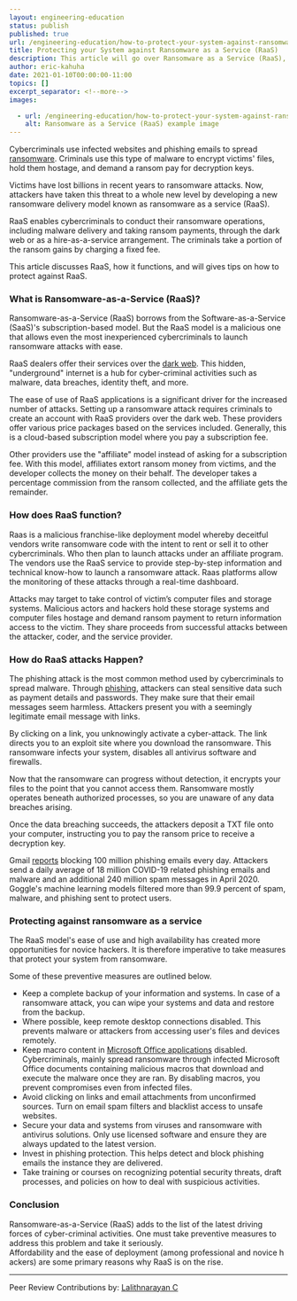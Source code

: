 ```yaml
---
layout: engineering-education
status: publish
published: true
url: /engineering-education/how-to-protect-your-system-against-ransomware-as-a-service-raas/
title: Protecting your System against Ransomware as a Service (RaaS)
description: This article will go over Ransomware as a Service (RaaS), which enables cybercriminals to conduct their ransomware operations, including malware delivery and taking ransom payments through the dark web or as a hire-as-a-service arrangement.
author: eric-kahuha
date: 2021-01-10T00:00:00-11:00
topics: []
excerpt_separator: <!--more-->
images:

  - url: /engineering-education/how-to-protect-your-system-against-ransomware-as-a-service-raas/hero.jpg
    alt: Ransomware as a Service (RaaS) example image
---
```

Cybercriminals use infected websites and phishing emails to spread [ransomware](https://www.section.io/engineering-education/what-is-ransomware/). Criminals use this type of malware to encrypt victims' files, hold them hostage, and demand a ransom pay for decryption keys.
<!--more-->
Victims have lost billions in recent years to ransomware attacks. Now, attackers have taken this threat to a whole new level by developing a new ransomware delivery model known as ransomware as a service (RaaS).

RaaS enables cybercriminals to conduct their ransomware operations, including malware delivery and taking ransom payments, through the dark web or as a hire-as-a-service arrangement. The criminals take a portion of the ransom gains by charging a fixed fee.

This article discusses RaaS, how it functions, and will gives tips on how to protect against RaaS.

### What is Ransomware-as-a-Service (RaaS)?
Ransomware-as-a-Service (RaaS) borrows from the Software-as-a-Service (SaaS)'s subscription-based model. But the RaaS model is a malicious one that allows even the most inexperienced cybercriminals to launch ransomware attacks with ease.

RaaS dealers offer their services over the [dark web](https://en.wikipedia.org/wiki/Dark_web). This hidden, "underground" internet is a hub for cyber-criminal activities such as malware, data breaches, identity theft, and more.

The ease of use of RaaS applications is a significant driver for the increased  number of attacks. Setting up a ransomware attack requires criminals to create an account with RaaS providers over the dark web. These providers offer various price packages based on the services included. Generally, this is a cloud-based subscription model where you pay a subscription fee.

Other providers use the "affiliate" model instead of asking for a subscription fee. With this model, affiliates extort ransom money from victims, and the developer collects the money on their behalf. The developer takes a percentage commission from the ransom collected, and the affiliate gets the remainder.

### How does RaaS function?
Raas is a malicious franchise-like deployment model whereby deceitful vendors write ransomware code with the intent to rent or sell it to other cybercriminals. Who then plan to launch attacks under an affiliate program. The vendors use the RaaS service to provide step-by-step information and technical know-how to launch a ransomware attack. Raas platforms allow the monitoring of these attacks through a real-time dashboard.

Attacks may target to take control of victim’s computer files and storage systems. Malicious actors and hackers hold these storage systems and computer files hostage and demand ransom payment to return information access to the victim. They share proceeds from successful attacks between the attacker, coder, and the service provider.

### How do RaaS attacks Happen?
The phishing attack is the most common method used by cybercriminals to spread malware. Through [phishing](https://www.phishing.org/what-is-phishing#), attackers can steal sensitive data such as payment details and passwords. They make sure that their email messages seem harmless. Attackers present you with a seemingly legitimate email message with links.

By clicking on a link, you unknowingly activate a cyber-attack. The link directs you to an exploit site where you download the ransomware. This ransomware infects your system, disables all antivirus software and firewalls.

Now that the ransomware can progress without detection, it encrypts your files to the point that you cannot access them. Ransomware mostly operates beneath authorized processes, so you are unaware of any data breaches arising.

Once the data breaching succeeds, the attackers deposit a TXT file onto your computer, instructing you to pay the ransom price to receive a decryption key.

Gmail [reports](https://cloud.google.com/blog/products/identity-security/protecting-against-cyber-threats-during-covid-19-and-beyond) blocking 100 million phishing emails every day. Attackers send a daily average of 18 million COVID-19 related phishing emails and malware and an additional 240 million spam messages in April 2020. Goggle's machine learning models filtered more than 99.9 percent of spam, malware, and phishing sent to protect users.

### Protecting against ransomware as a service
The RaaS model's ease of use and high availability has created more opportunities for novice hackers. It is therefore imperative to take measures that protect your system from ransomware. 

Some of these preventive measures are outlined below.

- Keep a complete backup of your information and systems. In case of a ransomware attack, you can wipe your systems and data and restore from the backup.
- Where possible, keep remote desktop connections disabled. This prevents malware or attackers from accessing user's files and devices remotely.
- Keep macro content in [Microsoft Office applications](https://docs.microsoft.com/en-us/office365/servicedescriptions/office-applications-service-description/office-applications) disabled. Cybercriminals, mainly spread ransomware through infected Microsoft Office documents containing malicious macros that download and execute the malware once they are ran. By disabling macros, you prevent compromises even from infected files.
- Avoid clicking on links and email attachments from unconfirmed sources. Turn on email spam filters and blacklist access to unsafe websites.
- Secure your data and systems from viruses and ransomware with antivirus solutions. Only use licensed software and ensure they are always updated to the latest version.
- Invest in phishing protection. This helps detect and block phishing emails the instance they are delivered.
- Take training or courses on recognizing potential security threats, draft processes, and policies on how to deal with suspicious activities.

### Conclusion
Ransomware-as-a-Service (RaaS) adds to the list of the latest driving forces of cyber-criminal activities. One must take preventive measures to address this problem and take it seriously. Affordability and the ease of deployment (among professional and novice hackers) are some primary reasons why RaaS is on the rise.

---
Peer Review Contributions by: [Lalithnarayan C](/engineering-education/authors/lalithnarayan-c/)
